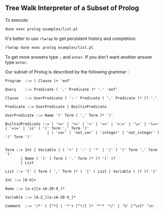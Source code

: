 ## Tree Walk Interpreter of a Subset of Prolog

To execute:

```bash
dune exec prolog examples/list.pl
```

It's better to use `rlwrap` to get persistent history and completion:

```bash
rlwrap dune exec prolog examples/list.pl
```

To get more answers type `;` and `enter`. If you don't want another answer type `enter`.

Our subset of Prolog is described by the following grammar :

```ebnf
Program  ::= ( Clause )+ 'eof'

Query    ::= Predicate ( ',' Predicate )* '.' 'eof'

Clause   ::= UserPredicate ( ':-' Predicate ( ',' Predicate )* )? '.'

Predicate ::= UserPredicate | BuiltinPredicate

UserPredicate ::= Name '(' Term ( ',' Term )* ')'

BuiltinPredicate ::= ( '<=' | '>=' | '=' | '==' | '=:=' | '\=' | '\==' | '=\=' | 'is' ) '(' Term ',' Term ')'
                   | ( 'var' | 'not_var' | 'integer' | 'not_integer' ) '(' Term ')'


Term ::= Int | Variable | ( '+' | '-' | '*' | '/' ) '(' Term ',' Term ')'
       | Name ( '(' ( Term ( ',' Term )* )? ')' )?
       | List

List ::= '[' ( Term ( ',' Term )* ( '|' ( List | Variable ) )? )? ']'

Int ::= [0-9]+

Name ::= [a-z][a-zA-Z0-9_]*

Variable ::= [A-Z_][a-zA-Z0-9_]*

Comment  ::= '/*' ( [^*] | '*'+ [^*/] )* '*'* '*/' | '%' [^\n]* '\n'
```


